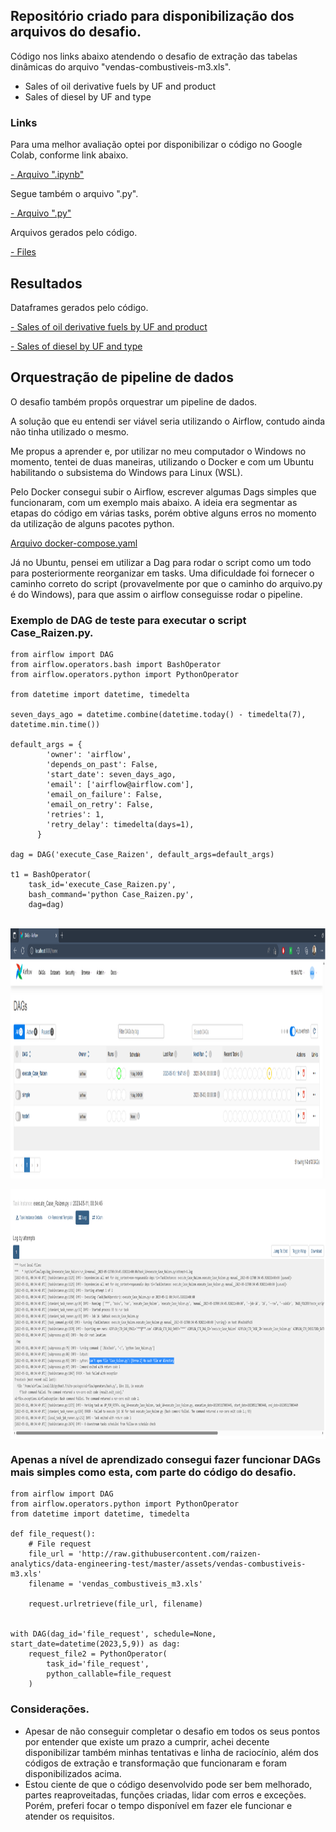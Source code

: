 ## Repositório criado para disponibilização dos arquivos do desafio.

Código nos links abaixo atendendo o desafio de extração das tabelas dinâmicas do arquivo "vendas-combustiveis-m3.xls".

- Sales of oil derivative fuels by UF and product
- Sales of diesel by UF and type


### Links
Para uma melhor avaliação optei por disponibilizar o código no Google Colab, conforme link abaixo.

[- Arquivo ".ipynb"](https://github.com/LoreviceP/desafio_case/blob/main/case_data_engineering_test.ipynb)

Segue também o arquivo ".py".

[- Arquivo ".py"](https://github.com/LoreviceP/desafio_case/blob/main/case_data_engineering_test.py)

Arquivos gerados pelo código.

[- Files](https://github.com/LoreviceP/desafio_case/tree/main/files)

## Resultados

Dataframes gerados pelo código.

[- Sales of oil derivative fuels by UF and product](https://github.com/LoreviceP/desafio_case/blob/main/images/sales_of_oil_derivatives_fuels_by_uf_and_product.PNG)

[- Sales of diesel by UF and type](https://github.com/LoreviceP/desafio_case/blob/main/images/sales_of_diesel_by_uf_and_type.PNG)

## Orquestração de pipeline de dados

O desafio também propôs orquestrar um pipeline de dados.

A solução que eu entendi ser viável seria utilizando o Airflow, contudo ainda não tinha utilizado o mesmo.

Me propus a aprender e, por utilizar no meu computador o Windows no momento, tentei de duas maneiras, utilizando o Docker e com um Ubuntu habilitando o subsistema do Windows para Linux (WSL).

Pelo Docker consegui subir o Airflow, escrever algumas Dags simples que funcionaram, com um exemplo mais abaixo.
A ideia era segmentar as etapas do código em várias tasks, porém obtive alguns erros no momento da utilização de alguns pacotes python.

[Arquivo docker-compose.yaml](https://github.com/LoreviceP/desafio_case/blob/main/files/docker-compose.yaml)

Já no Ubuntu, pensei em utilizar a Dag para rodar o script como um todo para posteriormente reorganizar em tasks.
Uma dificuldade foi fornecer o caminho correto do script (provavelmente por que o caminho do arquivo.py é do Windows), para que assim o airflow conseguisse rodar o pipeline.


### Exemplo de DAG de teste para executar o script Case_Raizen.py.

    from airflow import DAG
    from airflow.operators.bash import BashOperator
    from airflow.operators.python import PythonOperator

    from datetime import datetime, timedelta

    seven_days_ago = datetime.combine(datetime.today() - timedelta(7), datetime.min.time())

    default_args = {
            'owner': 'airflow',
            'depends_on_past': False,
            'start_date': seven_days_ago,
            'email': ['airflow@airflow.com'],
            'email_on_failure': False,
            'email_on_retry': False,
            'retries': 1,
            'retry_delay': timedelta(days=1),
          }

    dag = DAG('execute_Case_Raizen', default_args=default_args)

    t1 = BashOperator(
        task_id='execute_Case_Raizen.py',
        bash_command='python Case_Raizen.py',
        dag=dag)
        
 </div>
<div style="display: inline_block"><br>
  <img align="center" alt="Airflow-test" height="400" width="1000" src="https://github.com/LoreviceP/desafio_case/blob/main/images/airflow_execute_script(1).png">
</div>
</div>
<div style="display: inline_block"><br>
  <img align="center" alt="Airflow-test" height="400" width="1000" src="https://github.com/LoreviceP/desafio_case/blob/main/images/log_erro.PNG">
</div>



### Apenas a nível de aprendizado consegui fazer funcionar DAGs mais simples como esta, com parte do código do desafio.

    from airflow import DAG
    from airflow.operators.python import PythonOperator
    from datetime import datetime, timedelta

    def file_request():
        # File request
        file_url = 'http://raw.githubusercontent.com/raizen-analytics/data-engineering-test/master/assets/vendas-combustiveis-m3.xls'
        filename = 'vendas_combustiveis_m3.xls'

        request.urlretrieve(file_url, filename)


    with DAG(dag_id='file_request', schedule=None, start_date=datetime(2023,5,9)) as dag:
        request_file2 = PythonOperator(
            task_id='file_request',
            python_callable=file_request
        )
### Considerações.

- Apesar de não conseguir completar o desafio em todos os seus pontos por entender que existe um prazo a cumprir, achei decente disponibilizar também minhas tentativas e linha de raciocínio, além dos códigos de extração e transformação que funcionaram e foram disponibilizados acima.
- Estou ciente de que o código desenvolvido pode ser bem melhorado, partes reaproveitadas,  funções criadas, lidar com erros e exceções.
Porém, preferi focar o tempo disponível em fazer ele funcionar e atender os requisitos.
